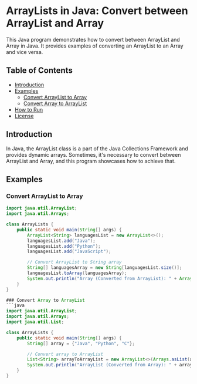 # ArrayLists in Java: Convert between ArrayList and Array

This Java program demonstrates how to convert between ArrayList and Array in Java. It provides examples of converting an ArrayList to an Array and vice versa.

## Table of Contents
- [Introduction](#introduction)
- [Examples](#examples)
    - [Convert ArrayList to Array](#convert-arraylist-to-array)
    - [Convert Array to ArrayList](#convert-array-to-arraylist)
- [How to Run](#how-to-run)
- [License](#license)

## Introduction
In Java, the ArrayList class is a part of the Java Collections Framework and provides dynamic arrays. Sometimes, it's necessary to convert between ArrayList and Array, and this program showcases how to achieve that.

## Examples

### Convert ArrayList to Array
```java
import java.util.ArrayList;
import java.util.Arrays;

class ArrayLists {
    public static void main(String[] args) {
        ArrayList<String> languagesList = new ArrayList<>();
        languagesList.add("Java");
        languagesList.add("Python");
        languagesList.add("JavaScript");

        // Convert ArrayList to String array
        String[] languagesArray = new String[languagesList.size()];
        languagesList.toArray(languagesArray);
        System.out.println("Array (Converted from ArrayList): " + Arrays.toString(languagesArray));
    }
}

### Convert Array to ArrayList
```java
import java.util.ArrayList;
import java.util.Arrays;
import java.util.List;

class ArrayLists {
    public static void main(String[] args) {
        String[] array = {"Java", "Python", "C"};

        // Convert array to ArrayList
        List<String> arrayToArrayList = new ArrayList<>(Arrays.asList(array));
        System.out.println("ArrayList (Converted from Array): " + arrayToArrayList);
    }
}
